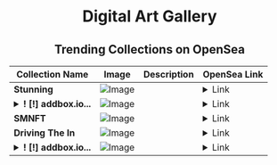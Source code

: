 <div align="center">

# Digital Art Gallery

## Trending Collections on OpenSea

| Collection Name                       | Image                                                                                     | Description                       | OpenSea Link                                                                                          |
|---------------------------------------|-------------------------------------------------------------------------------------------|-----------------------------------|--------------------------------------------------------------------------------------------------------|
| **Stunning** | ![Image](https://i.seadn.io/s/raw/files/64de2cbac5f9ec549ae557822a381a38.jpg?w=500&auto=format?w=200&auto=format) |  | <details><summary>Link</summary>[Stunning](https://opensea.io/collection/stunning-26)</details> |
| **<details><summary>! [!] addbox.io...</summary>! [!] addbox.io #119</details>** | ![Image](https://i.seadn.io/s/raw/files/a4ff412af100951fb9e8d631cbf96070.jpg?w=500&auto=format?w=200&auto=format) |  | <details><summary>Link</summary>[! [!] addbox.io #119](https://opensea.io/collection/addbox-io-119)</details> |
| **SMNFT** | ![Image](https://i.seadn.io/s/raw/files/c410d96b140f1edcf95bde1dd396cd5a.png?w=500&auto=format?w=200&auto=format) |  | <details><summary>Link</summary>[SMNFT](https://opensea.io/collection/smnft-3)</details> |
| **Driving The In** | ![Image](https://i.seadn.io/s/raw/files/b953ed747dec20ccea8fb00f3a54a1bb.jpg?w=500&auto=format?w=200&auto=format) |  | <details><summary>Link</summary>[Driving The In](https://opensea.io/collection/driving-the-in)</details> |
| **<details><summary>! [!] addbox.io...</summary>! [!] addbox.io #118</details>** | ![Image](https://i.seadn.io/s/raw/files/66f525493b79888944263b453d719761.jpg?w=500&auto=format?w=200&auto=format) |  | <details><summary>Link</summary>[! [!] addbox.io #118](https://opensea.io/collection/addbox-io-118)</details> |

</div>